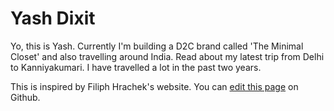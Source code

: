 # Yash Dixit

Yo, this is Yash. Currently I'm building a D2C brand called 'The Minimal Closet' and 
also travelling around India. Read about my latest trip from Delhi to Kanniyakumari. 
I have travelled a lot in the past two years. 

This is inspired by Filiph Hrachek's website. You can [edit this page](https://github.com/filiph/filiphnet/edit/master/src/index.md)
on Github.

